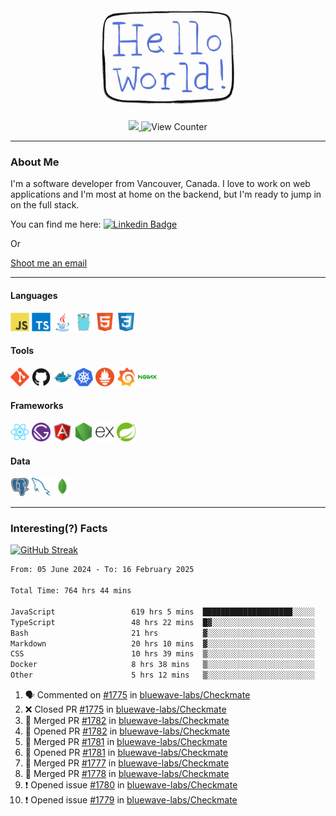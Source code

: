 <div align="center">
    <img src="./img/hello_world.webp" height="200px" width="">
    <div>
        <a href="https://www.linkedin.com/in/ajhollid">
            <img src="https://img.shields.io/badge/LinkedIn-blue"/>
        </a>
        <img src="https://komarev.com/ghpvc/?username=ajhollid&color=yellow" alt="View Counter">
    </div>
</div>

---

### About Me

I'm a software developer from Vancouver, Canada. I love to work on web applications and I'm most at home on the backend, but I'm ready to jump in on the full stack.

You can find me here: [![Linkedin Badge](https://img.shields.io/badge/-ajhollid-blue?style=flat&logo=Linkedin&logoColor=white)](https://www.linkedin.com/in/ajhollid)

Or

[Shoot me an email](mailto:ajhollid@gmail.com)

---

#### Languages

<div>
    <img src="./img/devicons/javascript-original.svg" width=30 height=30 alt="JavaScript">
    <img src="/img/devicons/typescript-original.svg" width=30 height=30 alt="TypeScript">
    <img src="./img/devicons/java-original.svg" width=30 height=30 alt="Java">
    <img src="./img/devicons/go-original.svg" width=30 height=30 alt="Golang">
    <img src="./img/devicons/html5-original.svg" width=30 height=30 alt="HTML 5">
    <img src="./img/devicons/css3-original.svg" width=30 height=30 alt="CSS 3">
</div>

#### Tools

<div>
    <img src="./img/devicons/git-original.svg" width=30 height=30 alt="Git">
    <img src="./img/devicons/github-original.svg" width=30 height=30 alt="Github">
    <img src="./img/devicons/docker-original.svg" width=30 
    height=30 alt="Docker">
    <img src="./img/devicons/kubernetes-original.svg" width=30 height=30 alt="K8">
    <img src="./img/devicons/prometheus-original.svg" width=30 height=30 alt="Prometheus">
    <img src="./img/devicons/grafana-original.svg" width=30 height=30 alt="Grafana">
    <img src="./img/devicons/nginx-original.svg" width=30 height=30 alt="Nginx">
</div>

#### Frameworks

<div>
    <img src="./img/devicons/react-original.svg" width=30 height=30 alt="React">
    <img src="./img/devicons/gatsby-original.svg" width=30 height=30 alt="Gatsby">
    <img src="./img/devicons/angularjs-original.svg" width=30 height=30 alt="AngularJS">
    <img src="./img/devicons/nodejs-original.svg" width=30 height=30 alt="NodeJS">
    <img src="./img/devicons/express-original.svg" width=30 height=30 alt="Express">
    <img src="./img/devicons/spring-original.svg" width=30 height=30 alt="Spring">
</div>

#### Data

<div>
    <img src="./img/devicons/postgresql-original.svg" width=30 height=30 alt="Postgresql">
    <img src="./img/devicons/mysql-original.svg" width=30 height=30 alt="Mysql">
    <img src="./img/devicons/mongodb-original.svg" width=30 height=30 alt="MongoDB">
</div>

---

### Interesting(?) Facts

[![GitHub Streak](http://github-readme-streak-stats.herokuapp.com?user=ajhollid)](https://git.io/streak-stats)

 <!--START_SECTION:waka-->

```txt
From: 05 June 2024 - To: 16 February 2025

Total Time: 764 hrs 44 mins

JavaScript                 619 hrs 5 mins  ████████████████████░░░░░   80.41 %
TypeScript                 48 hrs 22 mins  █▓░░░░░░░░░░░░░░░░░░░░░░░   06.28 %
Bash                       21 hrs          ▓░░░░░░░░░░░░░░░░░░░░░░░░   02.73 %
Markdown                   20 hrs 10 mins  ▓░░░░░░░░░░░░░░░░░░░░░░░░   02.62 %
CSS                        10 hrs 39 mins  ▒░░░░░░░░░░░░░░░░░░░░░░░░   01.38 %
Docker                     8 hrs 38 mins   ▒░░░░░░░░░░░░░░░░░░░░░░░░   01.12 %
Other                      5 hrs 12 mins   ▒░░░░░░░░░░░░░░░░░░░░░░░░   00.68 %
```

<!--END_SECTION:waka-->


<!--START_SECTION:activity-->
1. 🗣 Commented on [#1775](https://github.com/bluewave-labs/Checkmate/pull/1775#issuecomment-2663647806) in [bluewave-labs/Checkmate](https://github.com/bluewave-labs/Checkmate)
2. ❌ Closed PR [#1775](https://github.com/bluewave-labs/Checkmate/pull/1775) in [bluewave-labs/Checkmate](https://github.com/bluewave-labs/Checkmate)
3. 🎉 Merged PR [#1782](https://github.com/bluewave-labs/Checkmate/pull/1782) in [bluewave-labs/Checkmate](https://github.com/bluewave-labs/Checkmate)
4. 💪 Opened PR [#1782](https://github.com/bluewave-labs/Checkmate/pull/1782) in [bluewave-labs/Checkmate](https://github.com/bluewave-labs/Checkmate)
5. 🎉 Merged PR [#1781](https://github.com/bluewave-labs/Checkmate/pull/1781) in [bluewave-labs/Checkmate](https://github.com/bluewave-labs/Checkmate)
6. 💪 Opened PR [#1781](https://github.com/bluewave-labs/Checkmate/pull/1781) in [bluewave-labs/Checkmate](https://github.com/bluewave-labs/Checkmate)
7. 🎉 Merged PR [#1777](https://github.com/bluewave-labs/Checkmate/pull/1777) in [bluewave-labs/Checkmate](https://github.com/bluewave-labs/Checkmate)
8. 🎉 Merged PR [#1778](https://github.com/bluewave-labs/Checkmate/pull/1778) in [bluewave-labs/Checkmate](https://github.com/bluewave-labs/Checkmate)
9. ❗ Opened issue [#1780](https://github.com/bluewave-labs/Checkmate/issues/1780) in [bluewave-labs/Checkmate](https://github.com/bluewave-labs/Checkmate)
10. ❗ Opened issue [#1779](https://github.com/bluewave-labs/Checkmate/issues/1779) in [bluewave-labs/Checkmate](https://github.com/bluewave-labs/Checkmate)
<!--END_SECTION:activity-->
